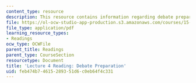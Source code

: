 ```yaml
---
content_type: resource
description: This resource contains information regarding debate preparation.
file: https://ol-ocw-studio-app-production.s3.amazonaws.com/courses/15-031j-energy-decisions-markets-and-policies-spring-2012/feb474b74615289351d6c0eb64f4c331_MIT15_031JS12_Debate_Prep.pdf
file_type: application/pdf
learning_resource_types:
- Readings
ocw_type: OCWFile
parent_title: Readings
parent_type: CourseSection
resourcetype: Document
title: 'Lecture 4 Reading: Debate Preparation'
uid: feb474b7-4615-2893-51d6-c0eb64f4c331
---
```

